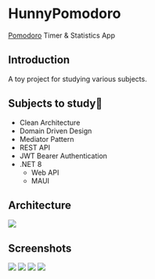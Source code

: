 # HunnyPomodoro
[Pomodoro](https://en.wikipedia.org/wiki/Pomodoro_Technique) Timer & Statistics App

## Introduction
A toy project for studying various subjects.

## Subjects to study📝
- Clean Architecture
- Domain Driven Design
- Mediator Pattern
- REST API
- JWT Bearer Authentication 
- .NET 8
	- Web API
	- MAUI

## Architecture
[<img src="https://i.imgur.com/y8dz3iY.png">](https://i.imgur.com/y8dz3iY.png)

## Screenshots
[<img src="https://i.imgur.com/341UQ1Z.png">](https://i.imgur.com/341UQ1Z.png)
[<img src="https://i.imgur.com/1PIR26r.png">](https://i.imgur.com/1PIR26r.png)
[<img src="https://i.imgur.com/Di1ADpX.gif">](https://i.imgur.com/Di1ADpX.gif)
[<img src="https://i.imgur.com/wQOAIht.png">](https://i.imgur.com/wQOAIht.png)
